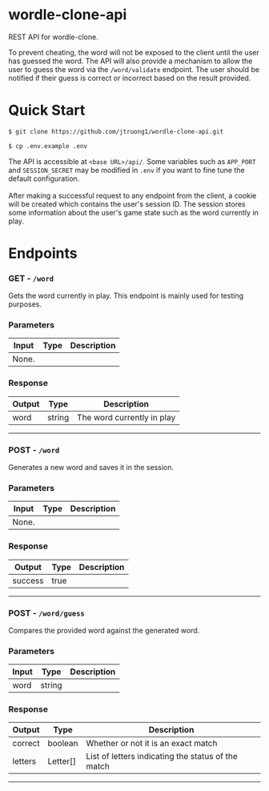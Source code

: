 # wordle-clone-api
REST API for wordle-clone.

To prevent cheating, the word will not be exposed to the client until the user has guessed the word. The API will also provide a mechanism to allow the user to guess the word via the `/word/validate` endpoint. The user should be notified if their guess is correct or incorrect based on the result provided.

# Quick Start
```bash
$ git clone https://github.com/jtruong1/wordle-clone-api.git
```

```bash
$ cp .env.example .env
```

The API is accessible at `<base URL>/api/`. Some variables such as `APP_PORT` and `SESSION_SECRET` may be modified in `.env` if you want to fine tune the default configuration.\
\
After making a successful request to any endpoint from the client, a cookie will be created which contains the user's session ID. The session stores some information about the user's game state such as the word currently in play.

# Endpoints
### GET - `/word`
Gets the word currently in play. This endpoint is mainly used for testing purposes.

### Parameters
| Input | Type | Description |
|-------|------|-------------|
| None. |      |             |

### Response
| Output | Type   | Description                |
|--------|--------|----------------------------|
| word   | string | The word currently in play |
---

### POST - `/word`
Generates a new word and saves it in the session.

### Parameters
| Input | Type | Description |
|-------|------|-------------|
| None. |      |             |

### Response
| Output  | Type | Description |
|---------|------|-------------|
| success | true |
---

### POST - `/word/guess`
Compares the provided word against the generated word.

### Parameters
| Input | Type   | Description |
|-------|--------|-------------|
| word  | string |             |

### Response
| Output     | Type     | Description                                        |
|------------|----------|----------------------------------------------------|
| correct    | boolean  | Whether or not it is an exact match                |
| letters    | Letter[] | List of letters indicating the status of the match |
---
